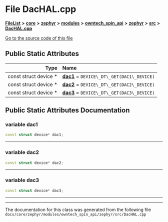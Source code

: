 

# File DacHAL.cpp



[**FileList**](files.md) **>** [**core**](dir_771164b9325b04f1442f7a3ffa8ecb89.md) **>** [**zephyr**](dir_09002e7ce91f09aeb040dfd1861a47f4.md) **>** [**modules**](dir_6d0fb8ab814c517e7f155fb837e32f72.md) **>** [**owntech\_spin\_api**](dir_87330bcbf7fe698536ea5946c1b90585.md) **>** [**zephyr**](dir_83abe2f3de580445b50d57f614c989e1.md) **>** [**src**](dir_b0a9bfd1c37d418dc07d30cb79a776da.md) **>** [**DacHAL.cpp**](DacHAL_8cpp.md)

[Go to the source code of this file](DacHAL_8cpp_source.md)


























## Public Static Attributes

| Type | Name |
| ---: | :--- |
|  const struct device \* | [**dac1**](#variable-dac1)   = `DEVICE\_DT\_GET(DAC1\_DEVICE)`<br> |
|  const struct device \* | [**dac2**](#variable-dac2)   = `DEVICE\_DT\_GET(DAC2\_DEVICE)`<br> |
|  const struct device \* | [**dac3**](#variable-dac3)   = `DEVICE\_DT\_GET(DAC3\_DEVICE)`<br> |










































## Public Static Attributes Documentation




### variable dac1 

```C++
const struct device* dac1;
```




<hr>



### variable dac2 

```C++
const struct device* dac2;
```




<hr>



### variable dac3 

```C++
const struct device* dac3;
```




<hr>

------------------------------
The documentation for this class was generated from the following file `docs/core/zephyr/modules/owntech_spin_api/zephyr/src/DacHAL.cpp`

